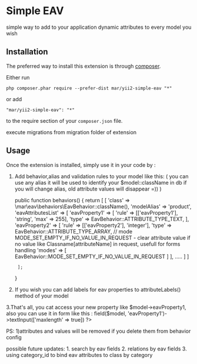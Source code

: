 Simple EAV
==========
simple way to add to your application dynamic attributes to every model you wish

Installation
------------

The preferred way to install this extension is through [composer](http://getcomposer.org/download/).

Either run

```
php composer.phar require --prefer-dist mar/yii2-simple-eav "*"
```

or add

```
"mar/yii2-simple-eav": "*"
```

to the require section of your `composer.json` file.

execute migrations from migration folder of extension


Usage
-----

Once the extension is installed, simply use it in your code by  :

1. Add behavior,alias and validation rules to your model like this:
 ( you can use any alias it will be used to identify your $model::className in db
    if you will change alias, old attribute values will disappear =))
  )

    public function behaviors()
    {
        return [
            [
                'class' => \mar\eav\behaviors\EavBehavior::className(),
                'modelAlias' => 'product',
                'eavAttributesList' => [
                    'eavProperty1' => [
                        'rule' => [['eavProperty1'], 'string', 'max' => 255],
                        'type' => EavBehavior::ATTRIBUTE_TYPE_TEXT,
                    ],
                    'eavProperty2' => [
                        'rule' => [['eavProperty2'], 'integer'],
                        'type' => EavBehavior::ATTRIBUTE_TYPE_ARRAY,
                        // mode MODE_SET_EMPTY_IF_NO_VALUE_IN_REQUEST - clear attribute value if no value like Classname[attributeName] in request, usefull for forms handling
                        'modes' => [
                                                    EavBehavior::MODE_SET_EMPTY_IF_NO_VALUE_IN_REQUEST
                        ]
                    ],
                    .....
                ]
            ]

        ];
    }

2. If you wish you can add labels for eav properties to attributeLabels() method of your model

3.That's all, you cat access your new property like $model->eavProperty1, also you can use it in form like this :
        <?= $form->field($model, 'eavProperty1')->textInput(['maxlength' => true]) ?>

PS:
1)attributes and values will be removed if you delete them from behavior config

possible future updates:
    1. search by eav fields
    2. relations by eav fields
    3. using category_id to bind eav attributes to class by category